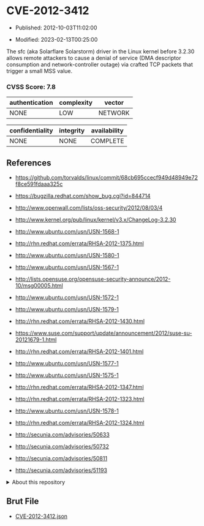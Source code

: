 # CVE-2012-3412

- Published: 2012-10-03T11:02:00

- Modified: 2023-02-13T00:25:00

The sfc (aka Solarflare Solarstorm) driver in the Linux kernel before 3.2.30 allows remote attackers to cause a denial of service (DMA descriptor consumption and network-controller outage) via crafted TCP packets that trigger a small MSS value.

### CVSS Score: **7.8**

| authentication | complexity | vector |
| --- | --- | --- |
| NONE | LOW | NETWORK |

| confidentiality | integrity | availability |
| --- | --- | --- |
| NONE | NONE | COMPLETE |

## References

* https://github.com/torvalds/linux/commit/68cb695ccecf949d48949e72f8ce591fdaaa325c

* https://bugzilla.redhat.com/show_bug.cgi?id=844714

* http://www.openwall.com/lists/oss-security/2012/08/03/4

* http://www.kernel.org/pub/linux/kernel/v3.x/ChangeLog-3.2.30

* http://www.ubuntu.com/usn/USN-1568-1

* http://rhn.redhat.com/errata/RHSA-2012-1375.html

* http://www.ubuntu.com/usn/USN-1580-1

* http://www.ubuntu.com/usn/USN-1567-1

* http://lists.opensuse.org/opensuse-security-announce/2012-10/msg00005.html

* http://www.ubuntu.com/usn/USN-1572-1

* http://www.ubuntu.com/usn/USN-1579-1

* http://rhn.redhat.com/errata/RHSA-2012-1430.html

* https://www.suse.com/support/update/announcement/2012/suse-su-20121679-1.html

* http://rhn.redhat.com/errata/RHSA-2012-1401.html

* http://www.ubuntu.com/usn/USN-1577-1

* http://www.ubuntu.com/usn/USN-1575-1

* http://rhn.redhat.com/errata/RHSA-2012-1347.html

* http://rhn.redhat.com/errata/RHSA-2012-1323.html

* http://www.ubuntu.com/usn/USN-1578-1

* http://rhn.redhat.com/errata/RHSA-2012-1324.html

* http://secunia.com/advisories/50633

* http://secunia.com/advisories/50732

* http://secunia.com/advisories/50811

* http://secunia.com/advisories/51193

<details>
<summary>About this repository</summary> 

  This repository is part of the project [Live Hack CVE](https://github.com/Live-Hack-CVE). Main website can be found [www.live-hack.org](https://www.live-hack.org) 
  
  Made by [Sn0wAlice](https://github.com/Sn0wAlice) for the people that care about security and need to have a feed of the latest CVEs. Hope you enjoy it, don't forget to star the repo and follow me on [Twitter](https://twitter.com/Sn0wAlice) and [Github](https://github.com/Sn0wAlice). And that is my [personnal website](https://www.alice-snow.me/)

  - [Home Page](https://github.com/Live-Hack-CVE)
  - [Framework](https://github.com/Live-Hack-CVE/cve-framework)
  - [CVE database](https://github.com/Live-Hack-CVE/full_database)
  - [Changelog](https://github.com/Live-Hack-CVE/Changelog)
</details>

## Brut File

* [CVE-2012-3412.json](https://raw.githubusercontent.com/Live-Hack-CVE/full_database/main/cves/2012/CVE-2012-3412.json)

